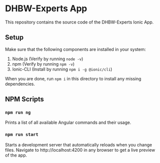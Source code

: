 # DHBW-Experts App

This repository contains the source code of the DHBW-Experts Ionic App.

## Setup

Make sure that the following components are installed in your system:
1. Node.js (Verify by running `node -v`)
2. npm (Verify by running `npm -v`)
3. Ionic-CLI (Install by running `npm i -g @ionic/cli`)

When you are done, run `npm i` in this directory to install any missing dependencies.

## NPM Scripts

### `npm run ng`

Prints a list of all available Angular commands and their usage.

### `npm run start`

Starts a development server that automatically reloads when you change files. Navigate to http://localhost:4200 in any browser to get a live preview of the app.